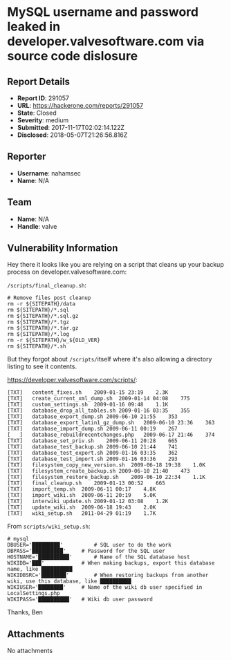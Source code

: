 # MySQL username and password leaked in developer.valvesoftware.com via source code dislosure

## Report Details
- **Report ID**: 291057
- **URL**: https://hackerone.com/reports/291057
- **State**: Closed
- **Severity**: medium
- **Submitted**: 2017-11-17T02:02:14.122Z
- **Disclosed**: 2018-05-07T21:26:56.816Z

## Reporter
- **Username**: nahamsec
- **Name**: N/A

## Team
- **Name**: N/A
- **Handle**: valve

## Vulnerability Information
Hey there it looks like you are relying on a script that cleans up your backup process on developer.valvesoftware.com:

`/scripts/final_cleanup.sh`:

```
# Remove files post cleanup
rm -r ${SITEPATH}/data
rm ${SITEPATH}/*.sql
rm ${SITEPATH}/*.sql.gz
rm ${SITEPATH}/*.tgz
rm ${SITEPATH}/*.tar.gz
rm ${SITEPATH}/*.log
rm -r ${SITEPATH}/w_${OLD_VER}
rm ${SITEPATH}/*.sh
```

But they forgot about `/scripts/`itself where it's also allowing a directory listing to see it contents. 

https://developer.valvesoftware.com/scripts/:

```
[TXT]	content_fixes.sh	2009-01-15 23:19	2.3K	 
[TXT]	create_current_xml_dump.sh	2009-01-14 04:08	775	 
[TXT]	custom_settings.sh	2009-01-16 09:48	1.1K	 
[TXT]	database_drop_all_tables.sh	2009-01-16 03:35	355	 
[TXT]	database_export_dump.sh	2009-06-10 21:55	353	 
[TXT]	database_export_latin1_gz_dump.sh	2009-06-10 23:36	363	 
[TXT]	database_import_dump.sh	2009-06-11 00:19	267	 
[   ]	database_rebuildrecentchanges.php	2009-06-17 21:46	374	 
[TXT]	database_set_priv.sh	2009-06-11 20:28	665	 
[TXT]	database_test_backup.sh	2009-06-10 21:44	741	 
[TXT]	database_test_export.sh	2009-01-16 03:35	362	 
[TXT]	database_test_import.sh	2009-01-16 03:36	293	 
[TXT]	filesystem_copy_new_version.sh	2009-06-18 19:38	1.0K	 
[TXT]	filesystem_create_backup.sh	2009-06-10 21:40	473	 
[TXT]	filesystem_restore_backup.sh	2009-06-10 22:34	1.1K	 
[TXT]	final_cleanup.sh	2009-01-13 00:52	665	 
[TXT]	import_temp.sh	2009-06-11 00:17	4.8K	 
[TXT]	import_wiki.sh	2009-06-11 20:19	5.0K	 
[TXT]	interwiki_update.sh	2009-01-12 03:08	1.2K	 
[TXT]	update_wiki.sh	2009-06-18 19:43	2.0K	 
[TXT]	wiki_setup.sh	2011-04-29 01:19	1.7K	 
```

From `scripts/wiki_setup.sh`:

```
# mysql
DBUSER='█████████'			# SQL user to do the work
DBPASS='██████████'		# Password for the SQL user
HOSTNAME='██████████'		# Name of the SQL database host
WIKIDB='███'			# When making backups, export this database name, like ██████████
WIKIDBSRC='████████'		# When restoring backups from another wiki, use this database, like ██████████
WIKIUSER='████████'		# Name of the wiki db user specified in LocalSettings.php
WIKIPASS='██████████'	# Wiki db user password
```

Thanks,
Ben

## Attachments
No attachments
